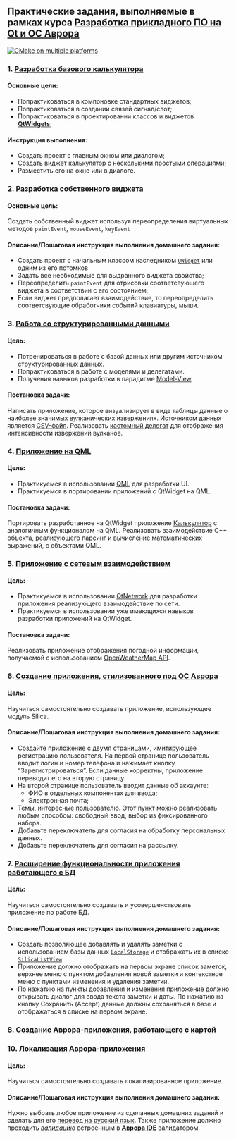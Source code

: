 ## Практические задания, выполняемые в рамках курса [Разработка прикладного ПО на Qt и ОС Аврора](https://otus.ru/lessons/qt-aurora/)
[![CMake on multiple platforms](https://github.com/ivm3rz/qt-os-aurora/actions/workflows/cmake-multi-platform.yml/badge.svg)](https://github.com/ivm3rz/qt-os-aurora/actions/workflows/cmake-multi-platform.yml)

### 1. [Разработка базового калькулятора](01-calculator)

#### Основные цели:
- Попрактиковаться в компоновке стандартных виджетов;
- Попрактиковаться в создании связей сигнал/слот;
- Попрактиковаться в проектировании классов и виджетов [**QtWidgets**](https://doc.qt.io/qt-5/qtwidgets-index.html);

#### Инструкция выполнения:
- Создать проект c главным окном или диалогом;
- Создать виджет калькулятор с несколькими простыми операциями;
- Разместить его на окне или в диалоге.

### 2. [Разработка собственного виджета](02-progress)

#### Основные цель:

Создать собственный виджет используя переопределения виртуальных методов `paintEvent`, `mouseEvent`, `keyEvent`

#### Описание/Пошаговая инструкция выполнения домашнего задания:
- Создать проект с начальным классом наследником [`QWidget`](https://doc.qt.io/qt-5/qwidget.html) или одним из его потомков
- Задать все необходимые для выдранного виджета свойства;
- Переопределить `paintEvent` для отрисовки соответсвующего виджета в соответствии с его состоянием;
- Если виджет предполагает взаимодействие, то переопределить соответсвующие обработчики событий клавиатуры, мыши.

### 3. [Работа со структурированными данными](03-volers)

#### Цель:
- Потренироваться в работе с базой данных или другим источником структурированных данных.
- Попрактиковаться в работе с моделями и делегатами.
- Получения навыков разработки в парадигме [Model-View](https://doc.qt.io/qt-5/model-view-programming.html)

#### Постановка задачи:
Написать приложение, которое визуализирует в виде таблицы данные о наиболее значимых вулканических извержениях.
Источником данных является [СSV-файл](https://public.opendatasoft.com/api/explore/v2.1/catalog/datasets/significant-volcanic-eruption-database/exports/csv?lang=en&timezone=Europe%2FMinsk&use_labels=true&delimiter=%3B).
Реализовать [кастомный делегат](https://doc.qt.io/qt-5/model-view-programming.html#delegate-classes) для отображения интенсивности извержений вулканов.

### 4. [Приложение на QML](04-qmlcalc)

#### Цель:
- Практикуемся в использовании [QML](https://doc.qt.io/qt-5/qmlapplications.html) для разработки UI.
- Практикуемся в портировании приложений с QtWidget на QML.

#### Постановка задачи:
Портировать разработанное на QtWidget приложение [Калькулятор](01-calculator) с
аналогичным функционалом на QML. Реализовать взаимодействие С++ объекта,
реализующего парсинг и вычисление математических выражений, с объектами QML.

### 5. [Приложение c cетевым взаимодействием](05-weather)

#### Цель:
- Практикуемся в использовании
  [QtNetwork](https://doc.qt.io/qt-5/qtnetwork-programming.html) для разработки
  приложения реализующего взаимодействие по сети.
- Практикуемся в использовании уже имеющихся навыков разработки приложений на QtWidget.

#### Постановка задачи:
Реализовать приложение отображения погодной информации, получаемой с
использованием [OpenWeatherMap API](https://openweathermap.org/current).

### 6. [Создание приложения, стилизованного под ОС Аврора](06-silica)

#### Цель:

Научиться самостоятельно создавать приложение, использующее модуль Silica.

#### Описание/Пошаговая инструкция выполнения домашнего задания:
- Создайте приложение с двумя страницами, имитирующее регистрацию
  пользователя. На первой странице пользователь вводит логин и номер телефона и
  нажимает кнопку “Зарегистрироваться”. Если данные корректны, приложение
  переводит его на вторую страницу.
- На второй странице пользователь вводит данные об аккаунте:
  * ФИО в отдельных компонентах для ввода;
  * Электронная почта;
- Темы, интересные пользователю. Этот пункт можно реализовать любым способом:
  свободный ввод, выбор из фиксированного набора.
- Добавьте переключатель для согласия на обработку персональных данных.
- Добавьте переключатель для согласия на рассылку.

### 7. [Расширение функциональности приложения работающего с БД](07-localstorage)

#### Цель:

Научиться самостоятельно создавать и усовершенствовать приложение по работе БД.

#### Описание/Пошаговая инструкция выполнения домашнего задания:
- Создать позволяющее добавлять и удалять заметки с использованием базы данных
[`LocalStorage`](https://doc.qt.io/archives/qt-5.6/qtquick-localstorage-qmlmodule.html)
и отображать их в списке
[`SilicaListView`](https://developer.auroraos.ru/doc/software_development/reference/silica/silicalistview).
- Приложение должно отображать на первом экране список заметок, верхнее меню с
  пунктом добавления новой заметки и контекстное меню с пунктами изменения и удаления заметки.
- По нажатию на пункты добавления и изменения приложение должно открывать диалог
  для ввода текста заметки и даты. По нажатию на кнопку Сохранить (Accept)
  данные должны сохраняться в базе и отображаться в списке на первом экране.

### 8. [Создание Аврора-приложения, работающего с картой](08-geolocation)

### 10. [Локализация Аврора-приложения](10-locale)

#### Цель:

Научиться самостоятельно создавать локализированное приложение.

#### Описание/Пошаговая инструкция выполнения домашнего задания:

Нужно выбрать любое приложение из сделанных домашних заданий и сделать для его
[перевод на русский
язык](https://developer.auroraos.ru/doc/software_development/guidelines/translations).
Также приложение должно проходить
[*валидацию*](https://developer.auroraos.ru/doc/software_development/sdk/validation_dialog)
встроенным в [**Аврора
IDE**](https://developer.auroraos.ru/doc/software_development/sdk/run_and_debug)
валидатором.
